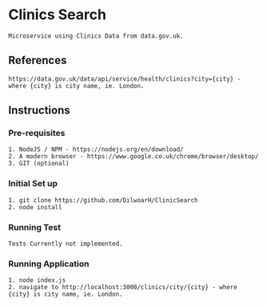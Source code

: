 # Clinics Search
```
Microservice using Clinics Data from data.gov.uk.
```
## References
```
https://data.gov.uk/data/api/service/health/clinics?city={city} - where {city} is city name, ie. London.
```
## Instructions

### Pre-requisites
```
1. NodeJS / NPM - https://nodejs.org/en/download/
2. A modern browser - https://www.google.co.uk/chrome/browser/desktop/
3. GIT (optional)
```

### Initial Set up

``` 
1. git clone https://github.com/DilwoarH/ClinicSearch
2. node install 
```


### Running Test
```
Tests Currently not implemented.
```
### Running Application
```
1. node index.js
2. navigate to http://localhost:3000/clinics/city/{city} - where {city} is city name, ie. London.
```
